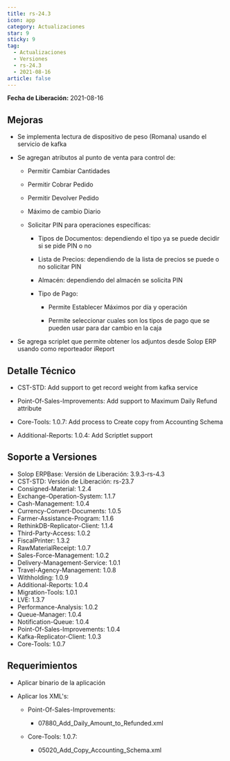 ```yaml
---
title: rs-24.3
icon: app
category: Actualizaciones
star: 9
sticky: 9
tag:
  - Actualizaciones
  - Versiones
  - rs-24.3
  - 2021-08-16
article: false
---
```


**Fecha de Liberación:** 2021-08-16

## Mejoras

- Se implementa lectura de dispositivo de peso (Romana) usando el servicio de kafka

- Se agregan atributos al punto de venta para control de:

  - Permitir Cambiar Cantidades

  - Permitir Cobrar Pedido

  - Permitir Devolver Pedido

  - Máximo de cambio Diario

  - Solicitar PIN para operaciones específicas:

    - Tipos de Documentos: dependiendo el tipo ya se puede decidir si se pide PIN o no

    - Lista de Precios: dependiendo de la lista de precios se puede o no solicitar PIN

    - Almacén: dependiendo del almacén se solicita PIN

    - Tipo de Pago:

      - Permite Establecer Máximos por día y operación

      - Permite seleccionar cuales son los tipos de pago que se pueden usar para dar cambio en la caja

- Se agrega scriplet que permite obtener los adjuntos desde Solop ERP usando como reporteador iReport

## Detalle Técnico

- CST-STD: Add support to get record weight from kafka service

- Point-Of-Sales-Improvements: Add support to Maximum Daily Refund attribute

- Core-Tools: 1.0.7: Add process to Create copy from Accounting Schema

- Additional-Reports: 1.0.4: Add Scriptlet support

## Soporte a Versiones

- Solop ERPBase: Versión de Liberación: 3.9.3-rs-4.3
- CST-STD: Versión de Liberación: rs-23.7
- Consigned-Material: 1.2.4
- Exchange-Operation-System: 1.1.7
- Cash-Management: 1.0.4
- Currency-Convert-Documents: 1.0.5
- Farmer-Assistance-Program: 1.1.6
- RethinkDB-Replicator-Client: 1.1.4
- Third-Party-Access: 1.0.2
- FiscalPrinter: 1.3.2
- RawMaterialReceipt: 1.0.7
- Sales-Force-Management: 1.0.2
- Delivery-Management-Service: 1.0.1
- Travel-Agency-Management: 1.0.8
- Withholding: 1.0.9
- Additional-Reports: 1.0.4
- Migration-Tools: 1.0.1
- LVE: 1.3.7
- Performance-Analysis: 1.0.2
- Queue-Manager: 1.0.4
- Notification-Queue: 1.0.4
- Point-Of-Sales-Improvements: 1.0.4
- Kafka-Replicator-Client: 1.0.3
- Core-Tools: 1.0.7

## Requerimientos

- Aplicar binario de la aplicación

- Aplicar los XML's:

    - Point-Of-Sales-Improvements:

        - 07880_Add_Daily_Amount_to_Refunded.xml

    - Core-Tools: 1.0.7:

        - 05020_Add_Copy_Accounting_Schema.xml
